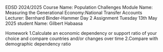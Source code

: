 EDSD 2024/2025
Course Name: Population Challenges
Module Name: Measuring the Generational Economy:National Transfer Accounts           
Lecturer: Bernhard Binder-Hammer 
Day 2 Assignment
Tuesday 13th May 2025
student Name: Gilbert Habaasa

Homework
1.Calculate an economic dependency or support ratio of your choice and compare countries and/or changes over time
2.Compare with demographic dependency ratio

